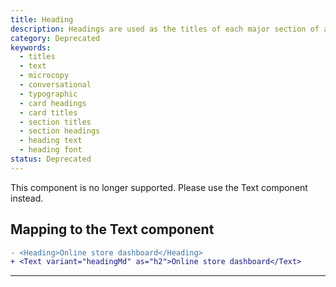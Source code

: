 ```yaml
---
title: Heading
description: Headings are used as the titles of each major section of a page in the interface. For example, [card components](https://polaris.shopify.com/components/layout-and-structure/card) generally use headings as their title.
category: Deprecated
keywords:
  - titles
  - text
  - microcopy
  - conversational
  - typographic
  - card headings
  - card titles
  - section titles
  - section headings
  - heading text
  - heading font
status: Deprecated
---
```


<StatusBanner status={frontmatter.status}>
  This component is no longer supported. Please use the Text component instead.
</StatusBanner>

## Mapping to the Text component

```diff
- <Heading>Online store dashboard</Heading>
+ <Text variant="headingMd" as="h2">Online store dashboard</Text>
```

---
